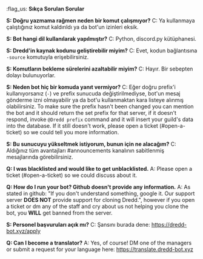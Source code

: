 :flag_us: **Sıkça Sorulan Sorular**

**S: Doğru yazmama rağmen neden bir komut çalışmıyor?** C: Ya kullanmaya çalıştığınız komut kaldırıldı ya da bot'un izinleri eksik.

**S: Bot hangi dil kullanılarak yapılmıştır?** C: Python, discord.py kütüphanesi.

**S: Dredd'in kaynak kodunu geliştirebilir miyim?** C: Evet, kodun bağlantısına `-source` komutuyla erişebilirsiniz.

**S: Komutların bekleme sürelerini azaltabilir miyim?** C: Hayır. Bir sebepten dolayı bulunuyorlar.

**S: Neden bot hiç bir komuda yanıt vermiyor?** C: Eğer doğru prefix'i kullanıyorsanız (`-`) ve prefix sunucuda değiştirilmediyse, bot'un mesaj gönderme izni olmayabilir ya da bot'u kullanmaktan kara listeye alınmış olabilirsiniz. To make sure the prefix hasn't been changed you can mention the bot and it should return the set prefix for that server, if it doesn't respond, invoke `@Dredd prefix` command and it will insert your guild's data into the database. If it still doesn't work, please open a ticket (#open-a-ticket) so we could tell you more information.

**S: Bu sunucuyu yükseltmek istiyorum, bunun için ne alacağım?** C: Aldığınız tüm avantajları #announcements kanalının sabitlenmiş mesajlarında görebilirsiniz.

**Q: I was blacklisted and would like to get unblacklisted.** A: Please open a ticket (#open-a-ticket) so we could discuss about it.

**Q: How do I run your bot? Github doesn't provide any information.** A: As stated in github: "If you don't understand something, google it. Our support server **DOES NOT** provide support for cloning Dredd.", however if you open a ticket or dm any of the staff and cry about us not helping you clone the bot, you **WILL** get banned from the server.

**S: Personel başvuruları açık mı?** C: Şansını burada dene: <https://dredd-bot.xyz/apply>

**Q: Can I become a translator?** A: Yes, of course! DM one of the managers or submit a request for your language here: https://translate.dredd-bot.xyz